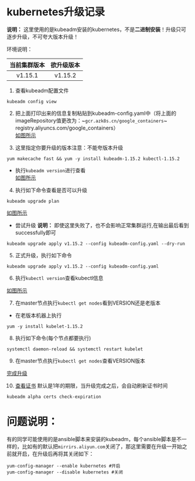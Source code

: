 # kubernetes升级记录
**说明：** 这里使用的是kubeadm安装的kubernetes，不是**二进制安装**！升级只可逐步升级，不可夸大版本升级！

环境说明：

|当前集群版本|欲升级版本|
|:--:|:--:|
|v1.15.1|v1.15.2|

1. 查看kubeadm配置文件
```
kubeadm config view
```
2. 把上面打印出来的信息复制粘贴到kubeadm-config.yaml中（将上面的imageRepository值更改为：~`gcr.azk8s.cn/google_containers`~ registry.aliyuncs.com/google_containers）\
[如图所示](https://i.loli.net/2019/09/10/Wg8hB5fpDkcjbix.png)

3. 这里指定你要升级的版本注意：不能夸版本升级
```
yum makecache fast && yum -y install kubeadm-1.15.2 kubectl-1.15.2
```
- 执行``kubeadm version``进行查看 \
[如图所示](https://i.loli.net/2019/09/12/Jrd1alqR4P3psQK.png)

4. 执行如下命令查看是否可以升级
```
kubeadm upgrade plan
```
[如图所示](https://i.loli.net/2020/01/08/6SZmvkwcHRLg1x9.png)
- 尝试升级 **说明：** 即使这里失败了，也不会影响正常集群运行,在输出最后看到successfully即可
```
kubeadm upgrade apply v1.15.2 --config kubeadm-config.yaml --dry-run
```
5. 正式升级，执行如下命令
```
kubeadm upgrade apply v1.15.2 --config kubeadm-config.yaml
```
6. 执行```kubectl version```查看kubectl信息

[如图所示](https://i.loli.net/2019/09/10/jMkT98YBe7pXlKP.png)

7. 在master节点执行```kubectl get nodes```看到VERSION还是老版本
- 在老版本机器上执行
```
yum -y install kubelet-1.15.2
```
8. 执行如下命令(每个节点都要执行)
```
systemctl daemon-reload && systemctl restart kubelet
```
9. 在master节点执行```kubectl get nodes```查看VERSION版本

[完成升级](https://i.loli.net/2019/09/10/KcC3modNzJQ9B6q.png)

10. [查看证书](https://i.loli.net/2019/09/11/3pvWmrljuqQib58.png) 
默认是1年的期限，当升级完成之后，会自动刷新证书时间
```
kubeadm alpha certs check-expiration
```
# 问题说明：
有的同学可能使用的是ansible脚本来安装的kubeadm，每个ansible脚本是不一样的，比如有的默认把``mirrirs.aliyun.com``关闭了，那这里需要在升级一开始之前就开启，在升级后再将其关闭如下：
```
yum-config-manager --enable kubernetes #开启
yum-config-manager --disable kubernetes #关闭
```
